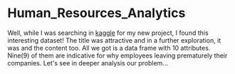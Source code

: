# Human_Resources_Analytics
Well, while I was searching in [kaggle](https://www.kaggle.com) for my new project, I found this interesting dataset! The title was attractive and in a further exploration, it was and the content too. All we got is a data frame​ with 10 attributes. Nine(9) of them are indicative for why employees leaving prematurely their companies.  Let's see in deeper analysis our problem...
